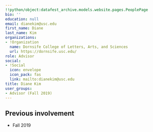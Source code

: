 ```yaml
---
!!python/object:datafest_archive.models.website.pages.PeoplePage
bio: ''
education: null
email: dianekim@usc.edu
first_name: Diane
last_name: Kim
organizations:
- !Organization
  name: Dornsife College of Letters, Arts, and Sciences
  url: https://dornsife.usc.edu/
role: Advisor
social:
- !Social
  icon: envelope
  icon_pack: fas
  link: mailto:dianekim@usc.edu
title: Diane Kim
user_groups:
- Advisor (Fall 2019)
---
```


## Previous involvement

* Fall 2019